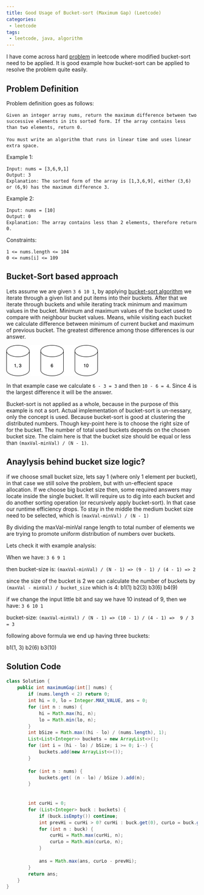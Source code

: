 ```yaml
---
title: Good Usage of Bucket-sort (Maximum Gap) (Leetcode)
categories:
 - leetcode
tags:
 - leetcode, java, algorithm
---
```


I have come across hard [problem](https://leetcode.com/problems/maximum-gap/) in leetcode where modified bucket-sort need to be applied. It is good example how bucket-sort can be applied to resolve the problem quite easily.


## Problem Definition

Problem definition goes as follows:

```
Given an integer array nums, return the maximum difference between two successive elements in its sorted form. If the array contains less than two elements, return 0.

You must write an algorithm that runs in linear time and uses linear extra space.
```

Example 1:

```
Input: nums = [3,6,9,1]
Output: 3
Explanation: The sorted form of the array is [1,3,6,9], either (3,6) or (6,9) has the maximum difference 3.
```

Example 2:

```
Input: nums = [10]
Output: 0
Explanation: The array contains less than 2 elements, therefore return 0.
``` 

Constraints:

```
1 <= nums.length <= 104
0 <= nums[i] <= 109
```

## Bucket-Sort based approach

Lets assume we are given `3 6 10 1`, by applying [bucket-sort algorithm](https://en.wikipedia.org/wiki/Bucket_sort) we iterate through a given list and put items into their buckets. After that we iterate through buckets and while iterating track minimum and maximum values in the bucket. Minimum and maximum values of the bucket used to compare with neighbour bucket values. Means, while visiting each bucket we calculate difference between minimum of current bucket and maximum of previous bucket. The greatest difference among those differences is our answer.

![elements-in-bucket](/assets/2021/05/bucket-sort-buckets.jpg)

In that example case we calculate `6 - 3 = 3` and then `10 - 6 = 4`. Since 4 is the largest difference it will be the answer.

Bucket-sort is not applied as a whole, because in the purpose of this example is not a sort. Actual implementation of bucket-sort is un-nessary, only the concept is used. Because bucket-sort is good at clustering the distributed numbers. Though key-point here is to choose the right size of for the bucket. The number of total used buckets depends on the chosen bucket size. The claim here is that the bucket size should be equal or less than `(maxVal-minVal) / (N - 1)`. 

## Anaylysis behind bucket size logic?

if we choose small bucket size, lets say 1 (where only 1 element per bucket), in that case we still solve the problem, but with un-effecient space allocation. If we choose big bucket size then, some required answers may locate inside the single bucket. It will require us to dig into each bucket and do another sorting operation (or recursively apply bucket-sort). In that case our runtime efficiency drops. To stay in the middle the medium bucket size need to be selected, which is `(maxVal-minVal) / (N - 1)`

By dividing the maxVal-minVal range length to total number of elements we are trying to promote uniform distribution of numbers over buckets.

Lets check it with example analysis:

When we have: `3 6 9 1`

then bucket-size is: `(maxVal-minVal) / (N - 1) => (9 - 1) / (4 - 1) => 2`

since the size of the bucket is 2 we can calculate the number of buckets by `(maxVal - minVal) / bucket_size` which is 4:
b1(1) b2(3)  b3(6) b4(9)

if we change the input little bit and say we have 10 instead of 9, then we have: `3 6 10 1`

bucket-size: `(maxVal-minVal) / (N - 1) => (10 - 1) / (4 - 1) =>  9 / 3 = 3`

following above formula we end up having three buckets:

b1(1, 3)   b2(6)   b3(10)



## Solution Code

```Java
class Solution {
    public int maximumGap(int[] nums) {
        if (nums.length < 2) return 0;
        int hi = 0, lo = Integer.MAX_VALUE, ans = 0;
        for (int n : nums) {
            hi = Math.max(hi, n);
            lo = Math.min(lo, n);
        }
        int bSize = Math.max((hi - lo) / (nums.length), 1);
        List<List<Integer>> buckets = new ArrayList<>();
        for (int i = (hi - lo) / bSize; i >= 0; i--) {
            buckets.add(new ArrayList<>());
        }
        
        for (int n : nums) {
            buckets.get( (n - lo) / bSize ).add(n);
        }
        
        
        int curHi = 0;
        for (List<Integer> buck : buckets) {
            if (buck.isEmpty()) continue;
            int prevHi = curHi > 0? curHi : buck.get(0), curLo = buck.get(0);
            for (int n : buck) {
                curHi = Math.max(curHi, n);
                curLo = Math.min(curLo, n);
            }
            
            ans = Math.max(ans, curLo - prevHi);
        }
        return ans;
    }
}
```

